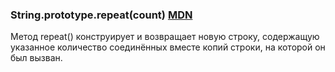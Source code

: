 ### String.prototype.repeat(count) [MDN](https://developer.mozilla.org/en-US/docs/Web/JavaScript/Reference/Global_Objects/String/repeat)
Метод repeat() конструирует и возвращает новую строку, содержащую указанное количество соединённых вместе копий строки, на которой он был вызван.